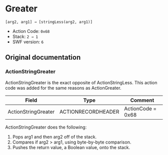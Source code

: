 # Greater

```
[arg2, arg1] → [stringLess(arg2, arg1)]
```

- Action Code: `0x68`
- Stack: `2 → 1`
- SWF version: `6`

## Original documentation

### ActionStringGreater

ActionStringGreater is the exact opposite of ActionStringLess. This action code was added for the same reasons
as ActionGreater.

| Field               | Type               | Comment           |
|---------------------|--------------------|-------------------|
| ActionStringGreater | ACTIONRECORDHEADER | ActionCode = 0x68 |

ActionStringGreater does the following:
1. Pops arg1 and then arg2 off of the stack.
2. Compares if arg2 > arg1, using byte-by-byte comparison.
3. Pushes the return value, a Boolean value, onto the stack.
